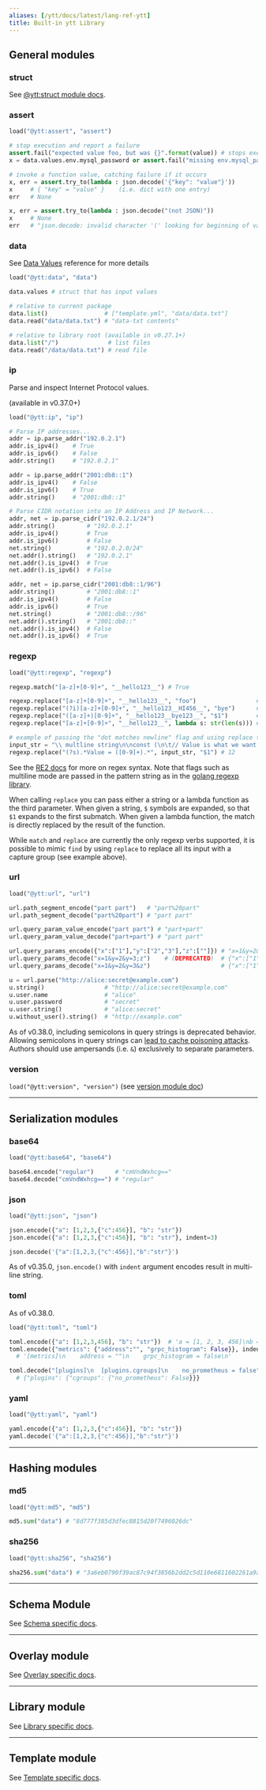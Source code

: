 ```yaml
---
aliases: [/ytt/docs/latest/lang-ref-ytt]
title: Built-in ytt Library
---
```


## General modules

### struct

See [@ytt:struct module docs](lang-ref-ytt-struct.md).

### assert

```python
load("@ytt:assert", "assert")

# stop execution and report a failure
assert.fail("expected value foo, but was {}".format(value)) # stops execution
x = data.values.env.mysql_password or assert.fail("missing env.mysql_password")

# invoke a function value, catching failure if it occurs
x, err = assert.try_to(lambda : json.decode('{"key": "value"}'))
x     # { "key" = "value" }    (i.e. dict with one entry)
err   # None

x, err = assert.try_to(lambda : json.decode("(not JSON)"))
x     # None
err   # "json.decode: invalid character '(' looking for beginning of value"
```

### data

See [Data Values](ytt-data-values.md) reference for more details

```python
load("@ytt:data", "data")

data.values # struct that has input values

# relative to current package
data.list()                # ["template.yml", "data/data.txt"]
data.read("data/data.txt") # "data-txt contents"

# relative to library root (available in v0.27.1+)
data.list("/")              # list files 
data.read("/data/data.txt") # read file
```

### ip

Parse and inspect Internet Protocol values. 

(available in v0.37.0+)

```python
load("@ytt:ip", "ip")

# Parse IP addresses...
addr = ip.parse_addr("192.0.2.1")
addr.is_ipv4()    # True
addr.is_ipv6()    # False
addr.string()     # "192.0.2.1"

addr = ip.parse_addr("2001:db8::1")
addr.is_ipv4()    # False
addr.is_ipv6()    # True
addr.string()     # "2001:db8::1"

# Parse CIDR notation into an IP Address and IP Network...
addr, net = ip.parse_cidr("192.0.2.1/24")
addr.string()         # "192.0.2.1"
addr.is_ipv4()        # True
addr.is_ipv6()        # False
net.string()          # "192.0.2.0/24"
net.addr().string()   # "192.0.2.1"
net.addr().is_ipv4()  # True
net.addr().is_ipv6()  # False

addr, net = ip.parse_cidr("2001:db8::1/96")
addr.string()         # "2001:db8::1"
addr.is_ipv4()        # False
addr.is_ipv6()        # True
net.string()          # "2001:db8::/96"
net.addr().string()   # "2001:db8::"
net.addr().is_ipv4()  # False
net.addr().is_ipv6()  # True
```

### regexp

```python
load("@ytt:regexp", "regexp")

regexp.match("[a-z]+[0-9]+", "__hello123__") # True

regexp.replace("[a-z]+[0-9]+", "__hello123__", "foo")                 # __foo__
regexp.replace("(?i)[a-z]+[0-9]+", "__hello123__HI456__", "bye")      # __bye__bye__
regexp.replace("([a-z]+)[0-9]+", "__hello123__bye123__", "$1")        # __hello__bye__
regexp.replace("[a-z]+[0-9]+", "__hello123__", lambda s: str(len(s))) # __8__

# example of passing the "dot matches newline" flag and using replace to extract a single match from a multiline input string
input_str = "\\ multline string\n\nconst (\n\t// Value is what we want to scrape\n\tValue = 12\n)\n\nfunc main() {..."
regexp.replace("(?s).*Value = ([0-9]+).*", input_str, "$1") # 12
```

See the [RE2 docs](https://github.com/google/re2/wiki/Syntax) for more on regex syntax. Note that flags such as multiline mode are passed in the pattern string as in the [golang regexp library](https://pkg.go.dev/regexp/syntax).

When calling `replace` you can pass either a string or a lambda function as the third parameter. When given a string, `$` symbols are expanded, so that `$1` expands to the first submatch. When given a lambda function, the match is directly replaced by the result of the function.

While `match` and `replace` are currently the only regexp verbs supported, it is possible to mimic `find` by using `replace` to replace all its input with a capture group (see example above).

### url

```python
load("@ytt:url", "url")

url.path_segment_encode("part part")   # "part%20part"
url.path_segment_decode("part%20part") # "part part"

url.query_param_value_encode("part part") # "part+part"
url.query_param_value_decode("part+part") # "part part"

url.query_params_encode({"x":["1"],"y":["2","3"],"z":[""]}) # "x=1&y=2&y=3&z="
url.query_params_decode("x=1&y=2&y=3;z")    # (DEPRECATED)  # {"x":["1"],"y":["2","3"],"z":[""]} 
url.query_params_decode("x=1&y=2&y=3&z")                    # {"x":["1"],"y":["2","3"],"z":[""]}

u = url.parse("http://alice:secret@example.com")
u.string()                 # "http://alice:secret@example.com"
u.user.name                # "alice"
u.user.password            # "secret"
u.user.string()            # "alice:secret"
u.without_user().string()  # "http://example.com"
```

As of v0.38.0, including semicolons in query strings is deprecated behavior.
Allowing semicolons in query strings can [lead to cache poisoning attacks](https://snyk.io/blog/cache-poisoning-in-popular-open-source-packages/). Authors should use ampersands (i.e. `&`) exclusively to separate parameters.

### version

`load("@ytt:version", "version")` (see [version module doc](lang-ref-ytt-version.md))

---
## Serialization modules

### base64

```python
load("@ytt:base64", "base64")

base64.encode("regular")      # "cmVndWxhcg=="
base64.decode("cmVndWxhcg==") # "regular"
```

### json

```python
load("@ytt:json", "json")

json.encode({"a": [1,2,3,{"c":456}], "b": "str"})
json.encode({"a": [1,2,3,{"c":456}], "b": "str"}, indent=3)

json.decode('{"a":[1,2,3,{"c":456}],"b":"str"}')
```
As of v0.35.0, `json.encode()` with `indent` argument encodes result in multi-line string.

### toml

As of v0.38.0.

```python
load("@ytt:toml", "toml")

toml.encode({"a": [1,2,3,456], "b": "str"})  # 'a = [1, 2, 3, 456]\nb = "str"'
toml.encode({"metrics": {"address":"", "grpc_histogram": False}}, indent=4)
  # '[metrics]\n    address = ""\n    grpc_histogram = false\n'

toml.decode("[plugins]\n  [plugins.cgroups]\n    no_prometheus = false")
  # {"plugins": {"cgroups": {"no_prometheus": False}}}
```


### yaml

```python
load("@ytt:yaml", "yaml")

yaml.encode({"a": [1,2,3,{"c":456}], "b": "str"})
yaml.decode('{"a":[1,2,3,{"c":456}],"b":"str"}')
```

---
## Hashing modules

### md5

```python
load("@ytt:md5", "md5")

md5.sum("data") # "8d777f385d3dfec8815d20f7496026dc"
```

### sha256

```python
load("@ytt:sha256", "sha256")

sha256.sum("data") # "3a6eb0790f39ac87c94f3856b2dd2c5d110e6811602261a9a923d3bb23adc8b7"
```
---
## Schema Module

See [Schema specific docs](lang-ref-ytt-schema.md).

---
## Overlay module

See [Overlay specific docs](lang-ref-ytt-overlay.md).

---
## Library module

See [Library specific docs](lang-ref-ytt-library.md).

---
## Template module

See [Template specific docs](lang-ref-ytt-template.md).

